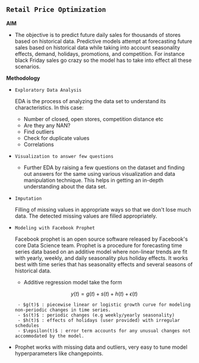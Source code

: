 ## `Retail Price Optimization`

**AIM**

- The objective is to predict future daily sales for thousands of stores based on historical data. Predictive models attempt at forecasting future sales based on historical data while taking into account seasonality effects, demand, holidays, promotions, and competition. For instance black Friday sales go crazy so the model has to take into effect all these scenarios.

**Methodology**

- `Exploratory Data Analysis`

  EDA is the process of analyzing the data set to understand its characteristics. In this case:

  - Number of closed, open stores, competition distance etc
  - Are they any NAN?
  - Find outliers
  - Check for duplicate values
  - Correlations

- `Visualization to answer few questions`
  - Further EDA by raising a few questions on the dataset and finding out answers for the same using various visualization and data manipulation technique. This helps in getting an in-depth understanding about the data set.
- `Imputation`

  Filling of missing values in appropriate ways so that we don't lose much data. The detected missing values are filled appropriately.

- `Modeling with Facebook Prophet`

  Facebook prophet is an open source software released by Facebook's core Data Science team. Prophet is a procedure for forecasting time series data based on an additive model where non-linear trends are fit with yearly, weekly, and daily seasonality plus holiday effects. It works best with time series that has seasonality effects and several seasons of historical data.

  - Additive regression model take the form

  $$y(t) =g(t) + s(t) + h(t) + \epsilon(t)$$

       - $g(t)$ : piecewise linear or logistic growth curve for modeling non-periodic changes in time series.
       - $s(t)$ : periodic changes (e.g weekly/yearly seasonality)
       - $h(t)$ : effects of holidays (user provided) with irregular schedules
       - $\epsilon(t)$ : error term accounts for any unusual changes not accommodated by the model.

* Prophet works with missing data and outliers, very easy to tune model hyperparameters like changepoints.
